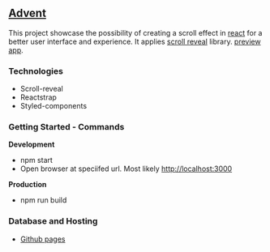 ## [Advent](https://marvelmiles.github.io/advent)

This project showcase the possibility of creating a scroll effect in [react](https://github.com/facebook/create-react-app) for a better user interface and experience. It applies [scroll reveal](https://scrollrevealjs.org) library. [preview app](https://marvelmiles.github.io/advents).

### Technologies
- Scroll-reveal
- Reactstrap
- Styled-components
  

### Getting Started - Commands

**Development**
- npm start
- Open browser at speciifed url. Most likely [http://localhost:3000](http://localhost:3000)

**Production**
- npm run build

  
### Database and Hosting
- [Github pages](https://github.com/)
